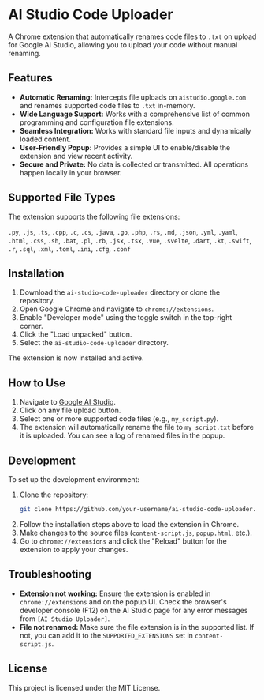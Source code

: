 # AI Studio Code Uploader

A Chrome extension that automatically renames code files to `.txt` on upload for Google AI Studio, allowing you to upload your code without manual renaming.

## Features

- **Automatic Renaming:** Intercepts file uploads on `aistudio.google.com` and renames supported code files to `.txt` in-memory.
- **Wide Language Support:** Works with a comprehensive list of common programming and configuration file extensions.
- **Seamless Integration:** Works with standard file inputs and dynamically loaded content.
- **User-Friendly Popup:** Provides a simple UI to enable/disable the extension and view recent activity.
- **Secure and Private:** No data is collected or transmitted. All operations happen locally in your browser.

## Supported File Types

The extension supports the following file extensions:

`.py`, `.js`, `.ts`, `.cpp`, `.c`, `.cs`, `.java`, `.go`, `.php`, `.rs`, `.md`, `.json`, `.yml`, `.yaml`, `.html`, `.css`, `.sh`, `.bat`, `.pl`, `.rb`, `.jsx`, `.tsx`, `.vue`, `.svelte`, `.dart`, `.kt`, `.swift`, `.r`, `.sql`, `.xml`, `.toml`, `.ini`, `.cfg`, `.conf`

## Installation

1.  Download the `ai-studio-code-uploader` directory or clone the repository.
2.  Open Google Chrome and navigate to `chrome://extensions`.
3.  Enable "Developer mode" using the toggle switch in the top-right corner.
4.  Click the "Load unpacked" button.
5.  Select the `ai-studio-code-uploader` directory.

The extension is now installed and active.

## How to Use

1.  Navigate to [Google AI Studio](https://aistudio.google.com/).
2.  Click on any file upload button.
3.  Select one or more supported code files (e.g., `my_script.py`).
4.  The extension will automatically rename the file to `my_script.txt` before it is uploaded. You can see a log of renamed files in the popup.

## Development

To set up the development environment:

1.  Clone the repository:
    ```bash
    git clone https://github.com/your-username/ai-studio-code-uploader.git
    ```
2.  Follow the installation steps above to load the extension in Chrome.
3.  Make changes to the source files (`content-script.js`, `popup.html`, etc.).
4.  Go to `chrome://extensions` and click the "Reload" button for the extension to apply your changes.

## Troubleshooting

-   **Extension not working:** Ensure the extension is enabled in `chrome://extensions` and on the popup UI. Check the browser's developer console (F12) on the AI Studio page for any error messages from `[AI Studio Uploader]`.
-   **File not renamed:** Make sure the file extension is in the supported list. If not, you can add it to the `SUPPORTED_EXTENSIONS` set in `content-script.js`.

## License

This project is licensed under the MIT License.